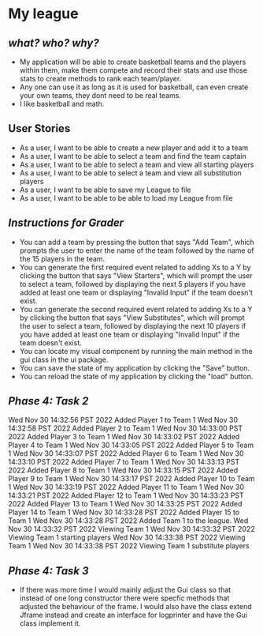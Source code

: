 # **My league**

## *what?* *who?* *why?*

- My application will be able to create basketball teams and the players within them, make them compete and record their
  stats and use those stats to create methods to rank each team/player.
- Any one can use it as long as it is used for basketball, can even create your own teams, they dont need to be real
  teams.
- I like basketball and math.

 ## User Stories
- As a user, I want to be able to create a new player and add it to a team
- As a user, I want to be able to select a team and find the team captain
- As a user, I want to be able to select a team and view all starting players
- As a user, I want to be able to select a team and view all substitution players
- As a user, I want to be able to save my League to file
- As a user, I want to be able to be able to load my League from file 

## *Instructions for Grader*

- You can add a team by pressing the button that says "Add Team", which prompts the user to enter the name of the team 
  followed by the name of the 15 players in the team.
- You can generate the first required event related to adding Xs to a Y by clicking the button that says "View Starters",
  which will prompt the user to select a team, followed by displaying the next 5 players if you have added at least one
  team or displaying "Invalid Input" if the team doesn't exist.
- You can generate the second required event related to adding Xs to a Y by clicking the button that says "View Substitutes",
  which will prompt the user to select a team, followed by displaying the next 10 players if you have added at least one
  team or displaying "Invalid Input" if the team doesn't exist.
- You can locate my visual component by running the main method in the gui class in the ui package.
- You can save the state of my application by clicking the "Save" button.
- You can reload the state of my application by clicking the "load" button.

## *Phase 4: Task 2*
Wed Nov 30 14:32:56 PST 2022
Added  Player 1 to Team 1
Wed Nov 30 14:32:58 PST 2022
Added  Player 2 to Team 1
Wed Nov 30 14:33:00 PST 2022
Added  Player 3 to Team 1
Wed Nov 30 14:33:02 PST 2022
Added  Player 4 to Team 1
Wed Nov 30 14:33:05 PST 2022
Added  Player 5 to Team 1
Wed Nov 30 14:33:07 PST 2022
Added  Player 6 to Team 1
Wed Nov 30 14:33:10 PST 2022
Added  Player 7 to Team 1
Wed Nov 30 14:33:13 PST 2022
Added  Player 8 to Team 1
Wed Nov 30 14:33:15 PST 2022
Added  Player 9 to Team 1
Wed Nov 30 14:33:17 PST 2022
Added  Player 10 to Team 1
Wed Nov 30 14:33:19 PST 2022
Added  Player 11 to Team 1
Wed Nov 30 14:33:21 PST 2022
Added  Player 12 to Team 1
Wed Nov 30 14:33:23 PST 2022
Added  Player 13 to Team 1
Wed Nov 30 14:33:25 PST 2022
Added  Player 14 to Team 1
Wed Nov 30 14:33:28 PST 2022
Added  Player 15 to Team 1
Wed Nov 30 14:33:28 PST 2022
Added Team 1 to the league.
Wed Nov 30 14:33:32 PST 2022
Viewing Team 1
Wed Nov 30 14:33:32 PST 2022
Viewing Team 1 starting players
Wed Nov 30 14:33:38 PST 2022
Viewing Team 1
Wed Nov 30 14:33:38 PST 2022
Viewing Team 1 substitute players

## *Phase 4: Task 3*
- If there was more time I would mainly adjust the Gui class so that instead of one long constructor there were specfic 
methods that adjusted the behaviour of the frame. I would also have the class extend Jframe instead and create an 
interface for logprinter and have the Gui class implement it. 
